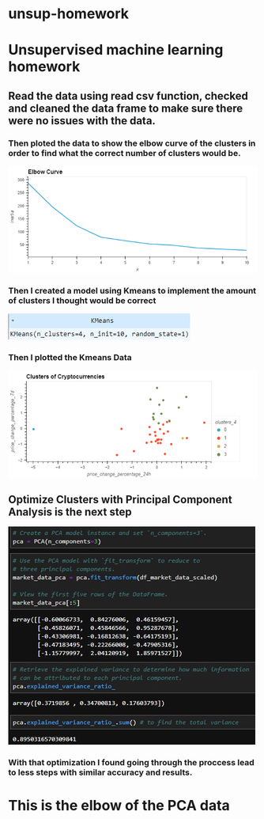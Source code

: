 # unsup-homework

# Unsupervised machine learning homework 
## Read the data using read csv function, checked and cleaned the data frame to make sure there were no issues with the data.
### Then ploted the data to show the elbow curve of the clusters in order to find what the correct number of clusters would be.
![elbow curve](Photos/bokeh_plot.png)
### Then I created a model using Kmeans to implement the amount of clusters I thought would be correct
![Kmeans](Photos/Kmeans.jpg)

### Then I plotted the Kmeans Data 
![Kmeansplot](Photos/coin_clusters_plot.png)

## Optimize Clusters with Principal Component Analysis is the next step
![pca](Photos/PCA.jpg)

### With that optimization I found going through the proccess lead to less steps with similar accuracy and results.

# This is the elbow of the PCA data